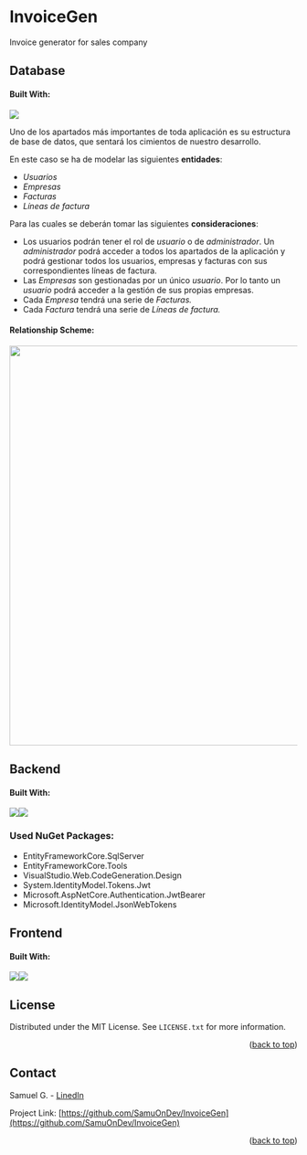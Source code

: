 # InvoiceGen
Invoice generator for sales company


<!-- Database -->
## Database
#### Built With:
<img src="https://cdn.discordapp.com/attachments/975450807833079871/1026859188812529737/unknown.png">

Uno de los apartados más importantes de toda aplicación es su estructura de base de datos, que sentará los cimientos de nuestro desarrollo.

En este caso se ha de modelar las siguientes **entidades**:

- *Usuarios*
- *Empresas*
- *Facturas*
- *Líneas de factura*

Para las cuales se deberán tomar las siguientes **consideraciones**:

- Los usuarios podrán tener el rol de *usuario* o de *administrador*. Un *administrador* podrá acceder a todos los apartados de la aplicación y podrá gestionar todos los usuarios, empresas y facturas con sus correspondientes líneas de factura.
- Las *Empresas* son gestionadas por un único *usuario*. Por lo tanto un *usuario* podrá acceder a la gestión de sus propias empresas.
- Cada *Empresa* tendrá una serie de *Facturas.*
- Cada *Factura* tendrá una serie de *Líneas de factura.*

#### Relationship Scheme:
<p align="center">
  <img src="https://cdn.discordapp.com/attachments/975450807833079871/1026827317479227402/Captura.PNG" style="width: 700px">
</p>


<!-- Backend -->
## Backend 
#### Built With:
<img src="https://cdn.discordapp.com/attachments/975450807833079871/1026859452898488420/unknown.png"><img src="https://cdn.discordapp.com/attachments/975450807833079871/1026859481323290664/unknown.png">

### Used NuGet Packages:
- EntityFrameworkCore.SqlServer
- EntityFrameworkCore.Tools
- VisualStudio.Web.CodeGeneration.Design 
- System.IdentityModel.Tokens.Jwt
- Microsoft.AspNetCore.Authentication.JwtBearer
- Microsoft.IdentityModel.JsonWebTokens


<!-- Frontend -->
## Frontend 
#### Built With:
<img src="https://cdn.discordapp.com/attachments/975450807833079871/1026859522498756708/unknown.png"><img src="https://cdn.discordapp.com/attachments/975450807833079871/1026861343598444635/unknown.png">

<!-- LICENSE -->
## License

Distributed under the MIT License. See `LICENSE.txt` for more information.

<p align="right">(<a href="#readme-top">back to top</a>)</p>



<!-- CONTACT -->
## Contact

Samuel G. - [LinedIn](https://www.linkedin.com/in/samuel-galindo/)

Project Link: [https://github.com/SamuOnDev/InvoiceGen](https://github.com/SamuOnDev/InvoiceGen)

<p align="right">(<a href="#readme-top">back to top</a>)</p>
